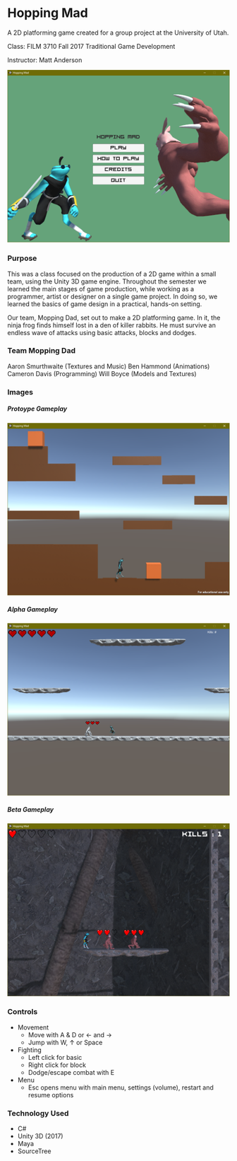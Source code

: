 # Hopping Mad
A 2D platforming game created for a group project at the University of Utah.

Class: FILM 3710 Fall 2017 Traditional Game Development

Instructor: Matt Anderson

<img src="https://raw.githubusercontent.com/MagusConjurer/hopping-mad/master/images/menu.png" alt="Main Menu Image" width="600px">

### Purpose

This was a class focused on the production of a 2D game within a small team, using the Unity 3D game engine. Throughout the semester we learned the main stages of game production, while working as a programmer, artist or designer on a single game project. In doing so, we learned the basics of game design in a practical, hands-on setting.

Our team, Mopping Dad, set out to make a 2D platforming game. In it, the ninja frog finds himself lost in a den of killer rabbits. He must survive an endless wave of attacks using basic attacks, blocks and  dodges. 

### Team Mopping Dad

Aaron Smurthwaite (Textures and Music)
Ben Hammond (Animations)
Cameron Davis (Programming)
Will Boyce (Models and Textures)

### Images

##### Protoype Gameplay
<img src="https://raw.githubusercontent.com/MagusConjurer/hopping-mad/master/images/prototype.png" alt="Prototype Image" width="600px">

##### Alpha Gameplay
<img src="https://raw.githubusercontent.com/MagusConjurer/hopping-mad/master/images/alpha.png" alt="Alpha Image" width="600px">

##### Beta Gameplay
<img src="https://raw.githubusercontent.com/MagusConjurer/hopping-mad/master/images/beta.png" alt="Beta Image" width="600px">

### Controls
- Movement 
    - Move with A & D or ← and →
    - Jump with W, ↑ or Space
- Fighting
    - Left click for basic
    - Right click for block
    - Dodge/escape combat with E
- Menu
    - Esc opens menu with main menu, settings (volume), restart and resume options

### Technology Used
- C#
- Unity 3D (2017)
- Maya
- SourceTree 
